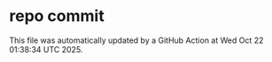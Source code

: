 # repo commit

This file was automatically updated by a GitHub Action at Wed Oct 22 01:38:34 UTC 2025.
